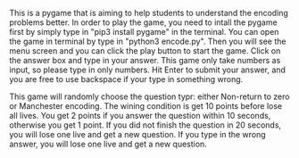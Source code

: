 This is a pygame that is aiming to help students to understand the encoding problems better. In order to play the game, you need to intall the pygame first by 
simply type in "pip3 install pygame" in the terminal. You can open the game in terminal by type in "python3 encode.py". Then you will see the menu screen and you can
click the play button to start the game. Click on the answer box and type in your answer. This game only take numbers as input, so please type in only numbers. 
Hit Enter to submit your answer, and you are free to use backspace if your type in something wrong. 

This game will randomly choose the question typr: either Non-return to zero or Manchester encoding. The wining condition is get 10 points before lose all lives. 
You get 2 points if you answer the question within 10 seconds, otherwise you get 1 point. If you did not finish the question in 20 seconds, you will lose one live
and get a new question. If you type in the wrong answer, you will lose one live and get a new question. 
